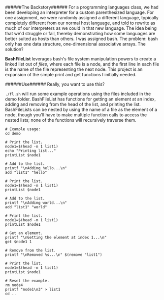 ######The Backstory######
For a programming languages class, we had been developing an interpreter for a
custom parenthesized language. For one assignment, we were randomly assigned a
different language, typically completely different from our normal host
language, and told to rewrite as much of our interpreters as we could in that
new language. The idea being that we'd struggle or fail, thereby demonstrating
how some languages are better suited as hosts than others. I was assigned bash.
The problem: bash only has one data structure, one-dimensional associative
arrays. The solution?



**BashFileList** leverages bash's file system manipulation powers to create a
linked list out of _files_, where each file is a node, and the first line in
each file is the name of the file representing the next node. This project is
an expansion of the simple print and get functions I initially needed.



######Use######
Really, you want to use this?

`./fl.sh` will run some example operations using the files included in the demo
folder. BashFileList has functions for getting an element at an index, adding
and removing from the head of the list, and printing the list. BashFileLists
can be nested by using the name of a file as the element of a node, though 
you'll have to make multiple function calls to access the nested lists; none of 
the functions will recursively traverse them.

```
# Example usage:
cd demo

# Print the list.
node1=$(head -n 1 list1)
echo "Printing list..."
printList $node1

# Add to the list.
printf "\nAdding hello...\n"
add "list1" "hello"

# Print the list.
node1=$(head -n 1 list1)
printList $node1

# Add to the list.
printf "\nAdding world...\n"
add "list1" "world"

# Print the list.
node1=$(head -n 1 list1)
printList $node1

# Get an element.
printf "\nGetting the element at index 1...\n"
get $node1 1

# Remove from the list.
printf "\nRemoved %s...\n" $(remove "list1")

# Print the list.
node1=$(head -n 1 list1)
printList $node1

# Reset the example.
rm node4
printf "node1\n3" > list1
cd ..
```
